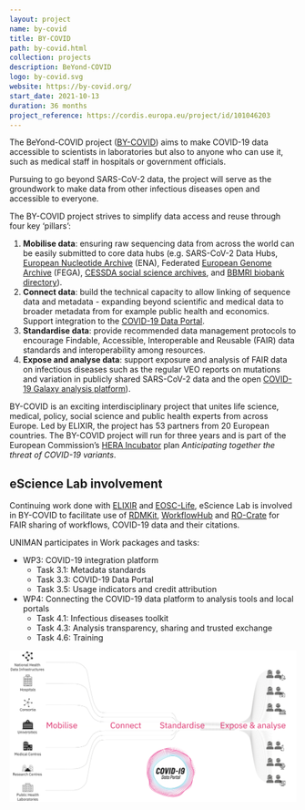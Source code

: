 ```yaml
---
layout: project
name: by-covid
title: BY-COVID
path: by-covid.html
collection: projects
description: BeYond-COVID
logo: by-covid.svg
website: https://by-covid.org/
start_date: 2021-10-13
duration: 36 months
project_reference: https://cordis.europa.eu/project/id/101046203
---
```


The BeYond-COVID project ([BY-COVID](https://by-covid.org/)) aims to make COVID-19 data accessible to scientists in laboratories but also to anyone who can use it, such as medical staff in hospitals or government officials.

Pursuing to go beyond SARS-CoV-2 data, the project will serve as the groundwork to make data from other infectious diseases open and accessible to everyone.

The BY-COVID project strives to simplify data access and reuse through four key ‘pillars’:
 
1. **Mobilise data**: ensuring raw sequencing data from across the world can be easily submitted to core data hubs (e.g. SARS-CoV-2 Data Hubs, [European Nucleotide Archive](https://www.ebi.ac.uk/ena/browser/home) (ENA), Federated [European Genome Archive](https://ega-archive.org/) (FEGA), [CESSDA social science archives](https://datacatalogue.cessda.eu/), and [BBMRI biobank directory](https://www.bbmri-eric.eu/services/directory/)).
2. **Connect data**: build the technical capacity to allow linking of sequence data and metadata - expanding beyond scientific and medical data to broader metadata from for example public health and economics. Support integration to the [COVID-19 Data Portal](https://www.covid19dataportal.org). 
3. **Standardise data**: provide recommended data management protocols to encourage Findable, Accessible, Interoperable and Reusable (FAIR) data standards and interoperability among resources. 
4. **Expose and analyse data**: support exposure and analysis of FAIR data on infectious diseases such as the regular VEO reports on mutations and variation in publicly shared SARS-CoV-2 data and the open [COVID-19 Galaxy analysis platform](https://covid19.galaxyproject.org/)).  

BY-COVID is an exciting interdisciplinary project that unites life science, medical, policy, social science and public health experts from across Europe. Led by ELIXIR, the project has 53 partners from 20 European countries. The BY-COVID project will run for three years and is part of the European Commission’s [HERA Incubator](https://ec.europa.eu/info/sites/default/files/communication-hera-incubator-anticipating-threat-covid-19-variants_en.pdf) plan _Anticipating together the threat of COVID-19 variants_.

## eScience Lab involvement

Continuing work done with [ELIXIR](/projects/elixir/) and [EOSC-Life](/projects/eosclife/), eScience Lab is involved in BY-COVID to facilitate use of [RDMKit](https://rdmkit.elixir-europe.org/), [WorkflowHub](/products/workflowhub/) and [RO-Crate](https://www.researchobject.org/ro-crate/) for FAIR sharing of workflows, COVID-19 data and their citations.

UNIMAN participates in Work packages and tasks:

* WP3: COVID-19 integration platform
  - Task 3.1: Metadata standards 
  - Task 3.3: COVID-19 Data Portal 
  - Task 3.5: Usage indicators and credit attribution 
* WP4: Connecting the COVID-19 data platform to analysis tools and local portals
  - Task 4.1: Infectious diseases toolkit 
  - Task 4.3: Analysis transparency, sharing and trusted exchange 
  - Task 4.6: Training

![BY-COVID concept diagram](/images/by-covid-concept.svg) 
  
